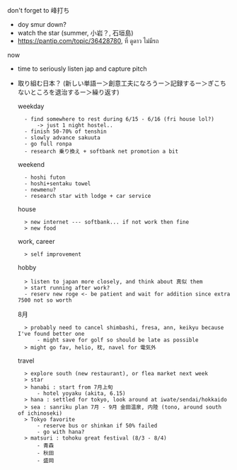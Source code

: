 don't forget to 峰打ち
- doy smur down?
- watch the star (summer, 小岩？, 石垣島)
- https://pantip.com/topic/36428780, ที่ ดูดาว ไม่มีรถ

now
- time to seriously listen jap and capture pitch 
- 取り組む日本？ (新しい単語ー＞創意工夫になろうー＞記録するー＞ぎこちないところを退治するー＞繰り返す)

	weekday
	
		- find somewhere to rest during 6/15 - 6/16 (fri house lol?)
			-> just 1 night hostel..
		- finish 50-70% of tenshin
		- slowly advance sakuuta
		- go full ronpa
		- research 乗り換え + softbank net promotion a bit
		
	weekend
	
		- hoshi futon
		- hoshi+sentaku towel
		- newmenu?
		- research star with lodge + car service
		
	house
	
		> new internet --- softbank... if not work then fine
		> new food
	work, career
	
		> self improvement
	hobby
	
		> listen to japan more closely, and think about 真似 them
		> start running after work?
		- reserv new roge <- be patient and wait for addition since extra 7500 not so worth
	8月
	
		> probably need to cancel shimbashi, fresa, ann, keikyu because I've found better one 
			- might save for golf so should be late as possible
		> might go fav, helio, 枕, navel for 電気外
	travel
	
		> explore south (new restaurant), or flea market next week
		> star
		> hanabi : start from 7月上旬
			- hotel yoyaku (akita, 6.15)
		> hana : settled for tokyo, look around at iwate/sendai/hokkaido
		> sea : sanriku plan 7月 - 9月 金田温泉, 内陸 (tono, around south of ichinoseki)
		> Tokyo favorite
			- reserve bus or shinkan if 50% failed
			- go with hana?
		> matsuri : tohoku great festival (8/3 - 8/4)
			- 青森 
			- 秋田
			- 盛岡

